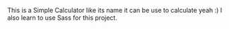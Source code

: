 This is a Simple Calculator like its name it can be use to calculate yeah :)
I also learn to use Sass for this project.
